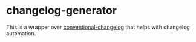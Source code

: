changelog-generator
===================

This is a wrapper over [conventional-changelog](https://github.com/ajoslin/conventional-changelog) that helps with changelog automation. 
